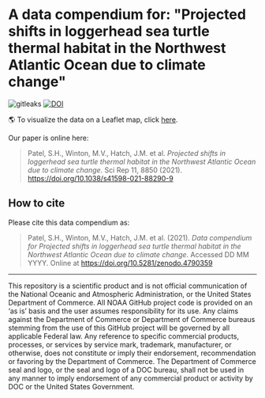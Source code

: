 # A data compendium for: "Projected shifts in loggerhead sea turtle thermal habitat in the Northwest Atlantic Ocean due to climate change"

![gitleaks](https://github.com/jmhatch-NOAA/READ-PSB-TE-Patel_et_al_2021_sci_rep/actions/workflows/secretScan.yml/badge.svg)
[![DOI](https://zenodo.org/badge/DOI/10.5281/zenodo.4790359.svg)](https://doi.org/10.5281/zenodo.4790359)

:earth_americas: To visualize the data on a Leaflet map, click [here]( https://jmhatch-noaa.github.io/READ-PSB-TE-Patel_et_al_2021_sci_rep/).

Our paper is online here:

> Patel, S.H., Winton, M.V., Hatch, J.M. et al. *Projected shifts in loggerhead sea turtle thermal habitat in the Northwest Atlantic Ocean due to climate change*. Sci Rep 11, 8850 (2021). <https://doi.org/10.1038/s41598-021-88290-9>
>

## How to cite

Please cite this data compendium as:

> Patel, S.H., Winton, M.V., Hatch, J.M. et al. (2021). *Data compendium for Projected shifts in loggerhead sea turtle thermal habitat in the Northwest Atlantic Ocean due to climate change*. Accessed DD MM YYYY. Online at <https://doi.org/10.5281/zenodo.4790359>
> 

---
This repository is a scientific product and is not official communication of the National Oceanic and Atmospheric Administration, or the United States Department of Commerce. All NOAA GitHub project code is provided on an ‘as is’ basis and the user assumes responsibility for its use. Any claims against the Department of Commerce or Department of Commerce bureaus stemming from the use of this GitHub project will be governed by all applicable Federal law. Any reference to specific commercial products, processes, or services by service mark, trademark, manufacturer, or otherwise, does not constitute or imply their endorsement, recommendation or favoring by the Department of Commerce. The Department of Commerce seal and logo, or the seal and logo of a DOC bureau, shall not be used in any manner to imply endorsement of any commercial product or activity by DOC or the United States Government.
